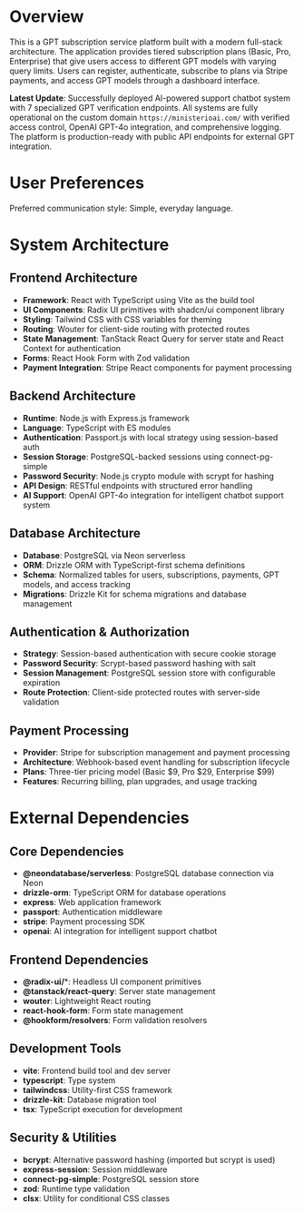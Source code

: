# Overview

This is a GPT subscription service platform built with a modern full-stack architecture. The application provides tiered subscription plans (Basic, Pro, Enterprise) that give users access to different GPT models with varying query limits. Users can register, authenticate, subscribe to plans via Stripe payments, and access GPT models through a dashboard interface.

**Latest Update**: Successfully deployed AI-powered support chatbot system with 7 specialized GPT verification endpoints. All systems are fully operational on the custom domain `https://ministerioai.com/` with verified access control, OpenAI GPT-4o integration, and comprehensive logging. The platform is production-ready with public API endpoints for external GPT integration.

# User Preferences

Preferred communication style: Simple, everyday language.

# System Architecture

## Frontend Architecture
- **Framework**: React with TypeScript using Vite as the build tool
- **UI Components**: Radix UI primitives with shadcn/ui component library
- **Styling**: Tailwind CSS with CSS variables for theming
- **Routing**: Wouter for client-side routing with protected routes
- **State Management**: TanStack React Query for server state and React Context for authentication
- **Forms**: React Hook Form with Zod validation
- **Payment Integration**: Stripe React components for payment processing

## Backend Architecture
- **Runtime**: Node.js with Express.js framework
- **Language**: TypeScript with ES modules
- **Authentication**: Passport.js with local strategy using session-based auth
- **Session Storage**: PostgreSQL-backed sessions using connect-pg-simple
- **Password Security**: Node.js crypto module with scrypt for hashing
- **API Design**: RESTful endpoints with structured error handling
- **AI Support**: OpenAI GPT-4o integration for intelligent chatbot support system

## Database Architecture
- **Database**: PostgreSQL via Neon serverless
- **ORM**: Drizzle ORM with TypeScript-first schema definitions
- **Schema**: Normalized tables for users, subscriptions, payments, GPT models, and access tracking
- **Migrations**: Drizzle Kit for schema migrations and database management

## Authentication & Authorization
- **Strategy**: Session-based authentication with secure cookie storage
- **Password Security**: Scrypt-based password hashing with salt
- **Session Management**: PostgreSQL session store with configurable expiration
- **Route Protection**: Client-side protected routes with server-side validation

## Payment Processing
- **Provider**: Stripe for subscription management and payment processing
- **Architecture**: Webhook-based event handling for subscription lifecycle
- **Plans**: Three-tier pricing model (Basic $9, Pro $29, Enterprise $99)
- **Features**: Recurring billing, plan upgrades, and usage tracking

# External Dependencies

## Core Dependencies
- **@neondatabase/serverless**: PostgreSQL database connection via Neon
- **drizzle-orm**: TypeScript ORM for database operations
- **express**: Web application framework
- **passport**: Authentication middleware
- **stripe**: Payment processing SDK
- **openai**: AI integration for intelligent support chatbot

## Frontend Dependencies
- **@radix-ui/***: Headless UI component primitives
- **@tanstack/react-query**: Server state management
- **wouter**: Lightweight React routing
- **react-hook-form**: Form state management
- **@hookform/resolvers**: Form validation resolvers

## Development Tools
- **vite**: Frontend build tool and dev server
- **typescript**: Type system
- **tailwindcss**: Utility-first CSS framework
- **drizzle-kit**: Database migration tool
- **tsx**: TypeScript execution for development

## Security & Utilities
- **bcrypt**: Alternative password hashing (imported but scrypt is used)
- **express-session**: Session middleware
- **connect-pg-simple**: PostgreSQL session store
- **zod**: Runtime type validation
- **clsx**: Utility for conditional CSS classes